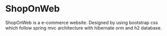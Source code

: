 # ShopOnWeb
ShopOnWeb is a e-commerce website. Designed by using bootstrap css which follow spring mvc architecture with hibernate orm and h2 database.
